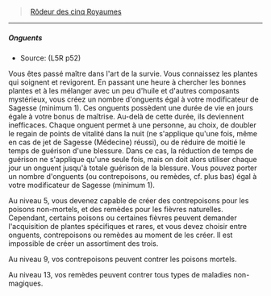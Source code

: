 ﻿---
!GenericItem
Id: l5r_ranger_hd.md#onguents
ParentLink: l5r_ranger_hd.md#rôdeur-des-cinq-royaumes
Name: Onguents
ParentName: Rôdeur des cinq Royaumes
NameLevel: 5
Source: (L5R p52)
Attributes: {}
---
> [Rôdeur des cinq Royaumes](hd_l5r_ranger.md)

---

##### Onguents

- Source: (L5R p52)

Vous êtes passé maître dans l'art de la survie. Vous connaissez les plantes qui soignent et revigorent. En passant une heure à chercher les bonnes plantes et à les mélanger avec un peu d'huile et d'autres composants mystérieux, vous créez un nombre d'onguents égal à votre modificateur de Sagesse (minimum 1). Ces onguents possèdent une durée de vie en jours égale à votre bonus de maîtrise. Au-delà de cette durée, ils deviennent inefficaces. Chaque onguent permet à une personne, au choix, de doubler le regain de points de vitalité dans la nuit (ne s'applique qu'une fois, même en cas de jet de Sagesse (Médecine) réussi), ou de réduire de moitié le temps de guérison d'une blessure. Dans ce cas, la réduction de temps de guérison ne s'applique qu'une seule fois, mais on doit alors utiliser chaque jour un onguent jusqu'à totale guérison de la blessure. Vous pouvez porter un nombre d'onguents (ou contrepoisons, ou remèdes, cf. plus bas) égal à votre modificateur de Sagesse (minimum 1).

Au niveau 5, vous devenez capable de créer des contrepoisons pour les poisons non-mortels, et des remèdes pour les fièvres naturelles. Cependant, certains poisons ou certaines fièvres peuvent demander l'acquisition de plantes spécifiques et rares, et vous devez choisir entre onguents, contrepoisons ou remèdes au moment de les créer. Il est impossible de créer un assortiment des trois.

Au niveau 9, vos contrepoisons peuvent contrer les poisons mortels.

Au niveau 13, vos remèdes peuvent contrer tous types de maladies non-magiques.

